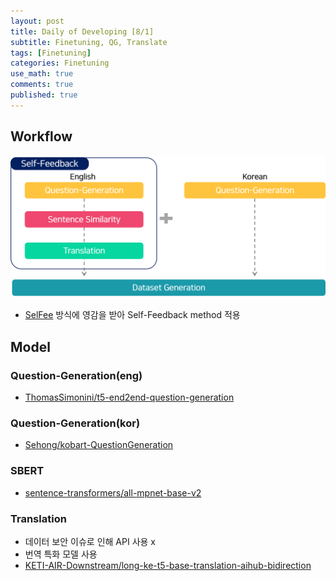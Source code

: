```yaml
---
layout: post
title: Daily of Developing [8/1]
subtitle: Finetuning, QG, Translate
tags: [Finetuning]
categories: Finetuning
use_math: true
comments: true
published: true
---
```


## Workflow

![workflow](/img/dataset_generation_workflow.png)

- [SelFee](https://kaistai.github.io/SelFee/) 방식에 영감을 받아 Self-Feedback method 적용

## Model

### Question-Generation(eng)

- [ThomasSimonini/t5-end2end-question-generation](https://huggingface.co/ThomasSimonini/t5-end2end-question-generation)

### Question-Generation(kor)

- [Sehong/kobart-QuestionGeneration](https://huggingface.co/Sehong/kobart-QuestionGeneration)

### SBERT

- [sentence-transformers/all-mpnet-base-v2](https://huggingface.co/sentence-transformers/all-mpnet-base-v2)

### Translation

- 데이터 보안 이슈로 인해 API 사용 x
- 번역 특화 모델 사용
- [KETI-AIR-Downstream/long-ke-t5-base-translation-aihub-bidirection](https://huggingface.co/KETI-AIR-Downstream/long-ke-t5-base-translation-aihub-bidirection)